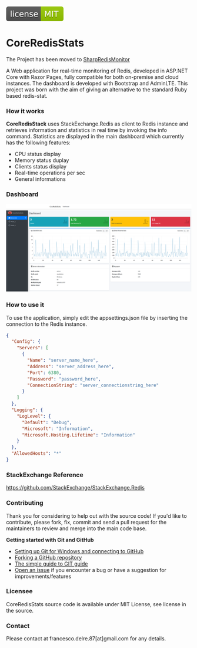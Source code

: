 [![Github license](mit.svg)](https://github.com/engineering87/CoreRedisStats/blob/master/LICENSE)

# CoreRedisStats
The Project has been moved to [SharpRedisMonitor](https://github.com/sharpcode-it/SharpRedisMonitor)


A Web application for real-time monitoring of Redis, developed in ASP.NET Core with Razor Pages, fully compatible for both on-premise and cloud instances. The dashboard is developed with Bootstrap and AdminLTE. This project was born with the aim of giving an alternative to the standard Ruby based redis-stat.

### How it works
**CoreRedisStack** uses StackExchange.Redis as client to Redis instance and retrieves information and statistics in real time by invoking the info command. Statistics are displayed in the main dashboard which currently has the following features:
- CPU status display
- Memory status duplay
- Clients status display
- Real-time operations per sec
- General informations

### Dashboard
![Alt text](/wiki/img/Dashboard.PNG?raw=true)

### How to use it
To use the application, simply edit the appsettings.json file by inserting the connection to the Redis instance.

```json
{
  "Config": {
    "Servers": [
      {
        "Name": "server_name_here",
        "Address": "server_address_here",
        "Port": 6380,
        "Password": "password_here",
        "ConnectionString": "server_connectionstring_here"
      }
    ]
  }, 
  "Logging": {
    "LogLevel": {
      "Default": "Debug",
      "Microsoft": "Information",
      "Microsoft.Hosting.Lifetime": "Information"
    }
  },
  "AllowedHosts": "*"
}
```

### StackExchange Reference
https://github.com/StackExchange/StackExchange.Redis

### Contributing
Thank you for considering to help out with the source code!
If you'd like to contribute, please fork, fix, commit and send a pull request for the maintainers to review and merge into the main code base.

**Getting started with Git and GitHub**

 * [Setting up Git for Windows and connecting to GitHub](http://help.github.com/win-set-up-git/)
 * [Forking a GitHub repository](http://help.github.com/fork-a-repo/)
 * [The simple guide to GIT guide](http://rogerdudler.github.com/git-guide/)
 * [Open an issue](https://github.com/engineering87/CoreRedisStats/issues) if you encounter a bug or have a suggestion for improvements/features

### Licensee
CoreRedisStats source code is available under MIT License, see license in the source.

### Contact
Please contact at francesco.delre.87[at]gmail.com for any details.
